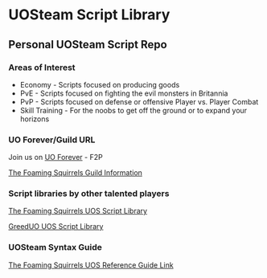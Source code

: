 UOSteam Script Library
======================

## Personal UOSteam Script Repo

### Areas of Interest
  * Economy - Scripts focused on producing goods
  * PvE - Scripts focused on fighting the evil monsters in Britannia
  * PvP - Scripts focused on defense or offensive Player vs. Player Combat
  * Skill Training - For the noobs to get off the ground or to expand your horizons

### UO Forever/Guild URL

Join us on [UO Forever](http://www.uoforever.com/ "UOF Home") - F2P

[The Foaming Squirrels Guild Information](http://www.thefoamingsquirrels.co.nr/ "The Foaming Squirrels Homepage")

### Script libraries by other talented players

[The Foaming Squirrels UOS Script Library](http://dfiexperience.wix.com/foamingsquirrels#!steam/c24dh "TFS UOS Script Library")

[GreedUO UOS Script Library](http://greeduo.wix.com/uomacro#!macros-for-uosteam/c1kh5 "GreedUO UOS Script Library")

### UOSteam Syntax Guide

[The Foaming Squirrels UOS Reference Guide Link](http://uosteam.28394.n7.nabble.com/file/n65/Documentation.pdf "TFS UOS Guide Link")

